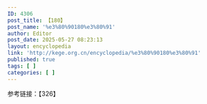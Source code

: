 ```yaml
---
ID: 4306
post_title: 【180】
post_name: '%e3%80%90180%e3%80%91'
author: Editor
post_date: 2025-05-27 08:23:13
layout: encyclopedia
link: 'http://kege.org.cn/encyclopedia/%e3%80%90180%e3%80%91'
published: true
tags: [ ]
categories: [ ]
---
```

参考链接：【326】
